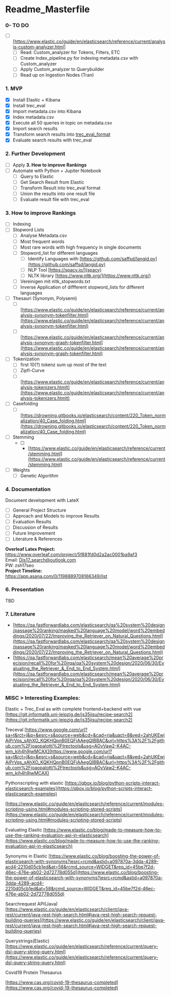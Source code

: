 # Readme_Masterfile 
### 0- TO DO
- [ ] [https://www.elastic.co/guide/en/elasticsearch/reference/current/analysis-custom-analyzer.html]
	- [ ] Read: Custom_analyzer for Tokens, Filters, ETC
	- [ ] Create Index_pipeline.py for indexing metadata.csv with Custom_analyzer 
	- [ ] Apply Custom_analyzer to Querybuilder
	- [ ] Read up on Ingestion Nodes (Tran)

### 1. MVP
- [x] Install Elastic + Kibana
- [x] Install trec_eval
- [x] Import metadata.csv into Kibana
- [x] Index metadata.csv
- [x] Execute all 50 queries in topic on metadata.csv
- [x] Import search results
- [x] Transform search results into [trec_eval_format](https://github.com/AH-Tran/DIS17.1-Suchmaschinentechnologie/blob/main/Documentation/trec_eval_doc.md)
- [x] Evaluate search results with trec_eval

### 2. Further Development
- [ ] Apply **3. How to improve Rankings**
- [ ] Automate with Python + Jupiter Notebook
	- [ ] Query to Elastic
	- [ ] Get Search Result from Elastic
	- [ ] Transform Result into trec_eval format
	- [ ] Union the results into one result file
	- [ ] Evaluate result file with trec_eval

###  3. How to improve Rankings
- [ ] Indexing
- [ ] Stopword Lists
	- [ ] Analyse Metadata.csv
	- [ ] Most frequent words
	- [ ] Most rare words with high frequency in single documents
	- [ ] Stopword_list for different languages
		- [ ] Identify Languages with [https://github.com/saffsd/langid.py](https://github.com/saffsd/langid.py)
		- [ ] NLP Tool [https://spacy.io/](spacy)
		- [ ] NLTK library [https://www.nltk.org/](https://www.nltk.org/)
	- [ ] Vereinigen mit nltk_stopwords.txt
	- [ ] Inverse Application of diffferent stopword_lists for different languages
- [ ] Thesauri (Synonym, Polysemi)
	- [ ] [https://www.elastic.co/guide/en/elasticsearch/reference/current/analysis-synonym-tokenfilter.html](https://www.elastic.co/guide/en/elasticsearch/reference/current/analysis-synonym-tokenfilter.html)
	- [ ] [https://www.elastic.co/guide/en/elasticsearch/reference/current/analysis-synonym-graph-tokenfilter.html](https://www.elastic.co/guide/en/elasticsearch/reference/current/analysis-synonym-graph-tokenfilter.html)
- [ ] Tokenization
	- [ ] first 10(?) tokenz sum up most of the text
	- [ ] Zipfl-Curve
	- [ ] [https://www.elastic.co/guide/en/elasticsearch/reference/current/analysis-tokenizers.htmlt](https://www.elastic.co/guide/en/elasticsearch/reference/current/analysis-tokenizers.htmlt)
- [ ] Casefolding
	- [ ] [https://drowning.gitbooks.io/elasticsearch/content/220_Token_normalization/40_Case_folding.html](https://drowning.gitbooks.io/elasticsearch/content/220_Token_normalization/40_Case_folding.html)
- [ ] Stemming
	- [ ] -   [https://www.elastic.co/guide/en/elasticsearch/reference/current/stemming.html](https://www.elastic.co/guide/en/elasticsearch/reference/current/stemming.html)
- [ ] Weights
	- [ ] Genetic Algorithm
### 4. Documentation
Document development with LateX
- [ ] General Project Structure
- [ ] Approach and Models to improve Results
- [ ] Evaluation Results
- [ ] Discussion of Results
- [ ] Future Improvement
- [ ] Literature & References

**Overleaf Latex Project:**  
https://www.overleaf.com/project/5f881fd0d2a2ac0001ba9af3  
Email: Dis17_search@outlook.com  
PW: zsh17seo  
**Project Timeline:**  
https://app.asana.com/0/1198889708166349/list

### 6. Presentation

TBD

### 7. Literature
- [https://qa.fastforwardlabs.com/elasticsearch/qa%20system%20design/passage%20ranking/masked%20language%20model/word%20embeddings/2020/07/22/Improving_the_Retriever_on_Natural_Questions.html](https://qa.fastforwardlabs.com/elasticsearch/qa%20system%20design/passage%20ranking/masked%20language%20model/word%20embeddings/2020/07/22/Improving_the_Retriever_on_Natural_Questions.html)
- [https://qa.fastforwardlabs.com/elasticsearch/mean%20average%20precision/recall%20for%20irqa/qa%20system%20design/2020/06/30/Evaluating_the_Retriever_&_End_to_End_System.html](https://qa.fastforwardlabs.com/elasticsearch/mean%20average%20precision/recall%20for%20irqa/qa%20system%20design/2020/06/30/Evaluating_the_Retriever_&_End_to_End_System.html)

### MISC > Interesting Examples:
Elastic + Trec_Eval as with complete frontend+backend with vue
[https://git.informatik.uni-leipzig.de/js35jisu/recipe-search2](https://git.informatik.uni-leipzig.de/js35jisu/recipe-search2)

Treceval
[https://www.google.com/url?sa=t&rct=j&q=&esrc=s&source=web&cd=&cad=rja&uact=8&ved=2ahUKEwjAjPrVqs_sAhXO_KQKHQpnB0EQFjAAegQIBBAC&url=https%3A%2F%2Fgithub.com%2Fjoaopalotti%2Ftrectools&usg=AOvVaw2-K4AC-wm_kih4h9jwMCAX](https://www.google.com/url?sa=t&rct=j&q=&esrc=s&source=web&cd=&cad=rja&uact=8&ved=2ahUKEwjAjPrVqs_sAhXO_KQKHQpnB0EQFjAAegQIBBAC&url=https%3A%2F%2Fgithub.com%2Fjoaopalotti%2Ftrectools&usg=AOvVaw2-K4AC-wm_kih4h9jwMCAX)

Pythonscripting with elastic
[https://qbox.io/blog/python-scripts-interact-elasticsearch-examples](https://qbox.io/blog/python-scripts-interact-elasticsearch-examples)

[https://www.elastic.co/guide/en/elasticsearch/reference/current/modules-scripting-using.html#modules-scripting-stored-scripts](https://www.elastic.co/guide/en/elasticsearch/reference/current/modules-scripting-using.html#modules-scripting-stored-scripts)

Evaluating Elastic
[https://www.elastic.co/blog/made-to-measure-how-to-use-the-ranking-evaluation-api-in-elasticsearch](https://www.elastic.co/blog/made-to-measure-how-to-use-the-ranking-evaluation-api-in-elasticsearch)

Synonyms in Elastic
[https://www.elastic.co/blog/boosting-the-power-of-elasticsearch-with-synonyms?iesrc=rcmd&astid=a097870a-3dda-4289-acd4-2210d05cb1ed&at=58&rcmd_source=WIDGET&req_id=45be7f2d-46ec-476e-ab02-2d72778d055d](https://www.elastic.co/blog/boosting-the-power-of-elasticsearch-with-synonyms?iesrc=rcmd&astid=a097870a-3dda-4289-acd4-2210d05cb1ed&at=58&rcmd_source=WIDGET&req_id=45be7f2d-46ec-476e-ab02-2d72778d055d)

Searchrequest API(Java)
[https://www.elastic.co/guide/en/elasticsearch/client/java-rest/current/java-rest-high-search.html#java-rest-high-search-request-building-queries](https://www.elastic.co/guide/en/elasticsearch/client/java-rest/current/java-rest-high-search.html#java-rest-high-search-request-building-queries)

Querystrings(Elastic)
[https://www.elastic.co/guide/en/elasticsearch/reference/current/query-dsl-query-string-query.html](https://www.elastic.co/guide/en/elasticsearch/reference/current/query-dsl-query-string-query.html)

Covid19 Protein Thesaurus  

[https://www.cas.org/covid-19-thesaurus-completed](https://www.cas.org/covid-19-thesaurus-completed)
